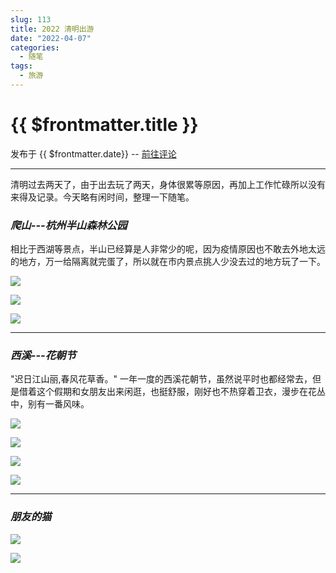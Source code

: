 ```yaml
---
slug: 113
title: 2022 清明出游
date: "2022-04-07"
categories: 
  - 随笔
tags: 
  - 旅游
---
```



# {{ $frontmatter.title }}

发布于 {{ $frontmatter.date}} -- [前往评论](https://zishu.me)

---



清明过去两天了，由于出去玩了两天，身体很累等原因，再加上工作忙碌所以没有来得及记录。今天略有闲时间，整理一下随笔。


### *爬山---杭州半山森林公园*

相比于西湖等景点，半山已经算是人非常少的呢，因为疫情原因也不敢去外地太远的地方，万一给隔离就完蛋了，所以就在市内景点挑人少没去过的地方玩了一下。

![](https://imgurl.zishu.me/images/2022/04/24/6264dae6c5837.png)

![](https://imgurl.zishu.me/images/2022/04/24/6264daea5f9f2.png)

![](https://imgurl.zishu.me/images/2022/04/24/6264dafb3f999.png)

---

### *西溪---花朝节*

"迟日江山丽,春风花草香。" 一年一度的西溪花朝节，虽然说平时也都经常去，但是借着这个假期和女朋友出来闲逛，也挺舒服，刚好也不热穿着卫衣，漫步在花丛中，别有一番风味。

![](https://imgurl.zishu.me/images/2022/04/24/6264daff29e9e.png)

![](https://imgurl.zishu.me/images/2022/04/24/6264daffc5375.png)

![](https://imgurl.zishu.me/images/2022/04/24/6264db0bd8f81.png)

![](https://imgurl.zishu.me/images/2022/04/24/6264db0dac44e.png)

---

### *朋友的猫*

![](https://imgurl.zishu.me/images/2022/04/24/6264db886c1b3.png)

![](https://imgurl.zishu.me/images/2022/04/24/6264db86c8c56.png)